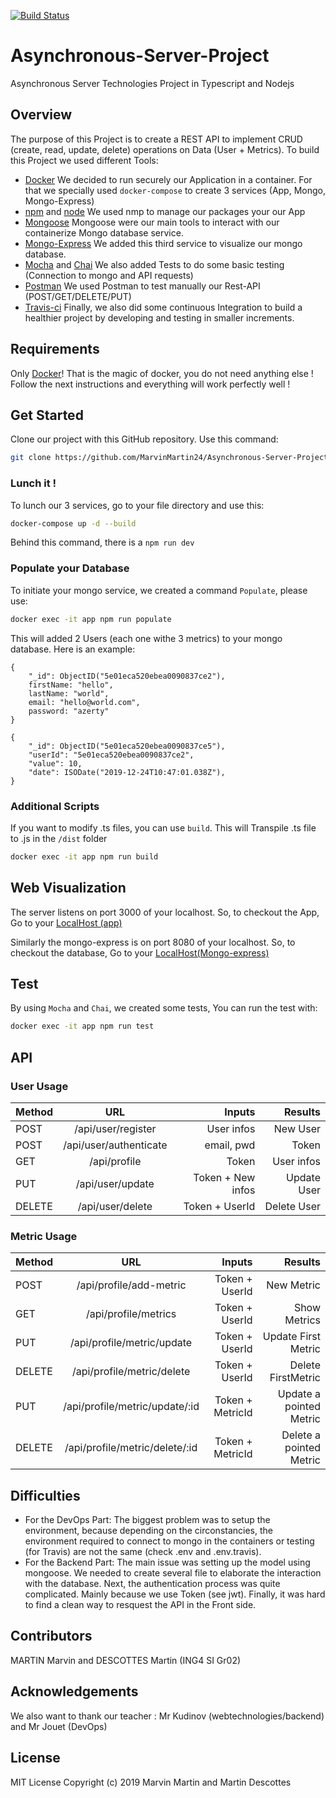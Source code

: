 [![Build Status](https://travis-ci.org/MarvinMartin24/Asynchronous-Server-Project.svg?branch=master)](https://travis-ci.org/MarvinMartin24/Asynchronous-Server-Project)

# Asynchronous-Server-Project
Asynchronous Server Technologies Project in Typescript and Nodejs

## Overview
The purpose of this Project is to create a REST API to implement CRUD (create, read, update, delete) operations on Data (User + Metrics). To build this Project we used different Tools:
* [Docker](https://docs.docker.com/)
    We decided to run securely our Application in a container.
    For that we specially used ```docker-compose``` to create 3 services (App, Mongo, Mongo-Express)
* [npm](https://docs.npmjs.com/) and [node](https://nodejs.org/en/docs/)
    We used nmp to manage our packages your our App
* [Mongoose](https://mongoosejs.com/docs/api.html)
    Mongoose were our main tools to interact with our containerize Mongo database service.
* [Mongo-Express](http://mongodb-tools.com/tool/mongo-express/)
    We added this third service to visualize our mongo database.
* [Mocha](https://mochajs.org/) and [Chai](https://www.chaijs.com/api/)
    We also added Tests to do some basic testing (Connection to mongo and API requests)
* [Postman](https://learning.getpostman.com/)
    We used Postman to test manually our Rest-API (POST/GET/DELETE/PUT)
* [Travis-ci](https://docs.travis-ci.com/)
    Finally, we also did some continuous Integration to build a healthier project by developing and testing in smaller increments.  


## Requirements
Only [Docker](https://docs.docker.com/v17.09/engine/installation/)! That is the magic of docker, you do not need anything else ! Follow the next instructions and everything will work perfectly well !


## Get Started

Clone our project with this GitHub repository. Use this command:
```bash
git clone https://github.com/MarvinMartin24/Asynchronous-Server-Project
```

### Lunch it !

To lunch our 3 services, go to your file directory and use this:
```bash
docker-compose up -d --build
```
Behind this command, there is a ```npm run dev```

### Populate your Database
To initiate your mongo service, we created a command ```Populate```, please use:
```bash
docker exec -it app npm run populate
```
This will added 2 Users (each one withe 3 metrics) to your mongo database.
Here
is an example:
```
{
    "_id": ObjectID("5e01eca520ebea0090837ce2"),
    firstName: "hello",
    lastName: "world",
    email: "hello@world.com",
    password: "azerty"
}

{
    "_id": ObjectID("5e01eca520ebea0090837ce5"),
    "userId": "5e01eca520ebea0090837ce2",
    "value": 10,
    "date": ISODate("2019-12-24T10:47:01.038Z"),
}
```
### Additional Scripts

If you want to modify .ts files, you can use `build`.
This will Transpile .ts file to .js in the `/dist` folder

```bash
docker exec -it app npm run build
```

## Web Visualization

The server listens on port 3000 of your localhost.
So, to checkout the App, Go to your [LocalHost (app)](http://localhost:3000/)

Similarly the mongo-express is on port 8080 of your localhost.
So, to checkout the database, Go to your [LocalHost(Mongo-express)](http://localhost:8081/)


## Test
By using ```Mocha``` and ```Chai```, we created some tests, You can run the test with:
```bash
docker exec -it app npm run test
```
## API

### User Usage

| Method        | URL                    | Inputs           | Results     |
| ------------- |:----------------------:| ----------------:| -----------:|
| POST          | /api/user/register     | User infos       |  New User   |
| POST          | /api/user/authenticate | email, pwd       |    Token    |
| GET           | /api/profile           | Token            | User infos  |
| PUT           | /api/user/update       | Token + New infos| Update  User|
| DELETE        | /api/user/delete       | Token + UserId   | Delete User |

### Metric Usage

| Method        | URL                           | Inputs           | Results                |
| ------------- |:-----------------------------:| ----------------:| ----------------------:|
| POST          | /api/profile/add-metric       |  Token + UserId  | New Metric             |
| GET           | /api/profile/metrics          |  Token + UserId  | Show Metrics           |
| PUT           | /api/profile/metric/update    |  Token + UserId  | Update  First Metric   |
| DELETE        | /api/profile/metric/delete    |  Token + UserId  | Delete FirstMetric     |
| PUT           | /api/profile/metric/update/:id|  Token + MetricId| Update a pointed Metric|
| DELETE        | /api/profile/metric/delete/:id|  Token + MetricId| Delete a pointed Metric|


## Difficulties
* For the DevOps Part:
    The biggest problem was to setup the environment, because depending on the circonstancies, the environment required to connect to mongo in the containers or testing (for Travis) are not the same (check .env and .env.travis).
* For the Backend Part:
    The main issue was setting up the model using mongoose. We needed to create several file to elaborate the interaction with the database.
    Next, the authentication process was quite complicated. Mainly because we use Token (see jwt).
    Finally, it was hard to find a clean way to resquest the API in the Front side.

## Contributors
MARTIN Marvin and DESCOTTES Martin (ING4 SI Gr02)

## Acknowledgements
We also want to thank our teacher :
Mr Kudinov (webtechnologies/backend) and Mr Jouet (DevOps)

## License
MIT License
Copyright (c) 2019 Marvin Martin and Martin Descottes
